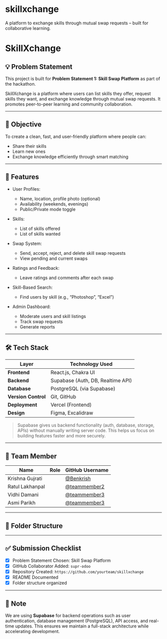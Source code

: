 # skillxchange
A platform to exchange skills through mutual swap requests – built for collaborative learning.
# SkillXchange

## 💡 Problem Statement

This project is built for **Problem Statement 1: Skill Swap Platform** as part of the hackathon.

SkillXchange is a platform where users can list skills they offer, request skills they want, and exchange knowledge through mutual swap requests. It promotes peer-to-peer learning and community collaboration.

---

## 🎯 Objective

To create a clean, fast, and user-friendly platform where people can:
- Share their skills
- Learn new ones
- Exchange knowledge efficiently through smart matching

---

## 🔧 Features

- User Profiles:
  - Name, location, profile photo (optional)
  - Availability (weekends, evenings)
  - Public/Private mode toggle

- Skills:
  - List of skills offered
  - List of skills wanted

- Swap System:
  - Send, accept, reject, and delete skill swap requests
  - View pending and current swaps

- Ratings and Feedback:
  - Leave ratings and comments after each swap

- Skill-Based Search:
  - Find users by skill (e.g., “Photoshop”, “Excel”)

- Admin Dashboard:
  - Moderate users and skill listings
  - Track swap requests
  - Generate reports

---

## 🛠 Tech Stack

| Layer         | Technology Used                      |
|---------------|----------------------------------------|
| **Frontend**  | React.js, Chakra UI                   |
| **Backend**   | Supabase (Auth, DB, Realtime API)     |
| **Database**  | PostgreSQL (via Supabase)             |
| **Version Control** | Git, GitHub                     |
| **Deployment**| Vercel (Frontend)                     |
| **Design**    | Figma, Excalidraw                     |

> Supabase gives us backend functionality (auth, database, storage, APIs) without manually writing server code. This helps us focus on building features faster and more securely.

---

## 👥 Team Member

| Name            | Role                          | GitHub Username                          |
|-----------------|-------------------------------|-------------------------------------------|
| Krishna Gujrati |   | [@Benkrish](https://github.com/Benkrish)
| Ratul Lakhanpal |     | [@teammember2](https://github.com/ratul-24) |
| Vidhi Damani    |             | [@teammember3](https://github.com/teammember3) |
| Asmi Parikh     |             | [@teammember3](https://github.com/teammember3) |

---

## 📁 Folder Structure


---

## ✅ Submission Checklist

- [x] Problem Statement Chosen: Skill Swap Platform
- [x] GitHub Collaborator Added: `supr-odoo`
- [x] Repository Created: `https://github.com/yourteam/skillxchange`
- [x] README Documented
- [x] Folder structure organized

---

## 📌 Note

We are using **Supabase** for backend operations such as user authentication, database management (PostgreSQL), API access, and real-time updates. This ensures we maintain a full-stack architecture while accelerating development.

